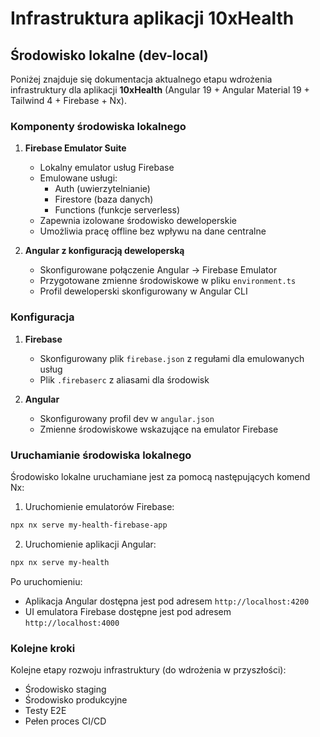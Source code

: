 # Infrastruktura aplikacji 10xHealth

## Środowisko lokalne (dev-local)

Poniżej znajduje się dokumentacja aktualnego etapu wdrożenia infrastruktury dla aplikacji **10xHealth** (Angular 19 + Angular Material 19 + Tailwind 4 + Firebase + Nx).

### Komponenty środowiska lokalnego

1. **Firebase Emulator Suite**  
   - Lokalny emulator usług Firebase 
   - Emulowane usługi:
     - Auth (uwierzytelnianie)
     - Firestore (baza danych)
     - Functions (funkcje serverless)
   - Zapewnia izolowane środowisko deweloperskie
   - Umożliwia pracę offline bez wpływu na dane centralne

2. **Angular z konfiguracją deweloperską**
   - Skonfigurowane połączenie Angular -> Firebase Emulator
   - Przygotowane zmienne środowiskowe w pliku `environment.ts`
   - Profil deweloperski skonfigurowany w Angular CLI

### Konfiguracja

1. **Firebase**
   - Skonfigurowany plik `firebase.json` z regułami dla emulowanych usług
   - Plik `.firebaserc` z aliasami dla środowisk

2. **Angular**
   - Skonfigurowany profil dev w `angular.json`
   - Zmienne środowiskowe wskazujące na emulator Firebase

### Uruchamianie środowiska lokalnego

Środowisko lokalne uruchamiane jest za pomocą następujących komend Nx:

1. Uruchomienie emulatorów Firebase:
```bash
npx nx serve my-health-firebase-app
```

2. Uruchomienie aplikacji Angular:
```bash
npx nx serve my-health
```

Po uruchomieniu:
- Aplikacja Angular dostępna jest pod adresem `http://localhost:4200`
- UI emulatora Firebase dostępne jest pod adresem `http://localhost:4000`

### Kolejne kroki

Kolejne etapy rozwoju infrastruktury (do wdrożenia w przyszłości):
- Środowisko staging
- Środowisko produkcyjne
- Testy E2E
- Pełen proces CI/CD 